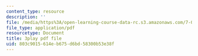 ```yaml
---
content_type: resource
description: ''
file: /media/https%3A/open-learning-course-data-rc.s3.amazonaws.com/7-013-introductory-biology-spring-2013/803c9015614eb675d6bd58300b53e38f_62FdhX-zS2Y.pdf
file_type: application/pdf
resourcetype: Document
title: 3play pdf file
uid: 803c9015-614e-b675-d6bd-58300b53e38f
---
```

